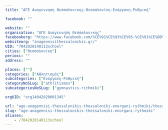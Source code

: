 ```yaml
---
title: "ΑΓΕ Αναγεννηση Θεσσαλονικης-Θεσσαλονίκη-Ενόργανη-Ρυθμική"

facebook: ""

website: ""
organisation: "ΑΓΕ Αναγεννηση Θεσσαλονικης"
facebookorg: "https://www.facebook.com/%CE%91%CE%93%CE%95-%CE%91%CE%BD%CE%B1%CE%B3%CE%B5%CE%BD%CE%BD%CE%B7%CF%83%CE%B7-%CE%98%CE%B5%CF%83%CF%83%CE%B1%CE%BB%CE%BF%CE%BD%CE%B9%CE%BA%CE%B7%CF%82-774304689294374/"
websiteorg: "anagennisithessalonikis.gr/"
UID: "7042020140113school"
cities: ["Θεσσαλονίκη"]
perioxi: ""
address: ""

places: [""]
categories: ["Αθλητισμός"]
subcategories: ["Ενόργανη-Ρυθμική"]
categoryNoSLug: ["athlitismos"]
subcategoriesNoSLug: ["gymnastics-rithmiki"]

orgUID: "org14042020001345"

url: "age-anagennisi-thessalonikis-thessaloniki-enorgani-rythmiki/thessaloniki"
slug: "age-anagennisi-thessalonikis-thessaloniki-enorgani-rythmiki"
aliases:
    - /7042020140113school
---
```





